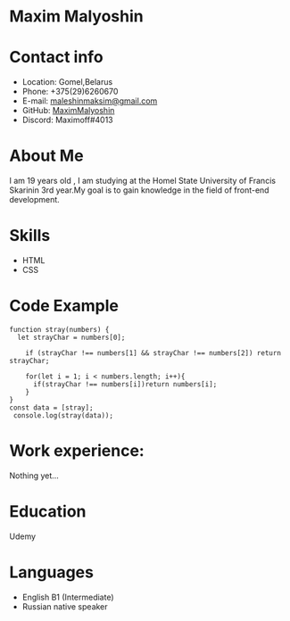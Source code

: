 # Maxim Malyoshin
# Contact info
* Location: Gomel,Belarus
* Phone: +375(29)6260670
* E-mail: [maleshinmaksim@gmail.com](maleshinmaksim@gmail.com)
* GitHub: [MaximMalyoshin](https://github.com/MaxXd1)
* Discord: Maximoff#4013
# About Me 
I am 19 years old , I am studying at the Homel State University of Francis Skarinin 3rd year.My goal is to gain knowledge in the field of front-end development.
# Skills
* HTML 
* СSS
# Code Example

```
function stray(numbers) {
  let strayChar = numbers[0];

    if (strayChar !== numbers[1] && strayChar !== numbers[2]) return strayChar;

    for(let i = 1; i < numbers.length; i++){
      if(strayChar !== numbers[i])return numbers[i];
    }
}
const data = [stray];
 console.log(stray(data));
```

# Work experience:
Nothing yet…
# Education
Udemy
# Languages
* English B1 (Intermediate)
* Russian native speaker

